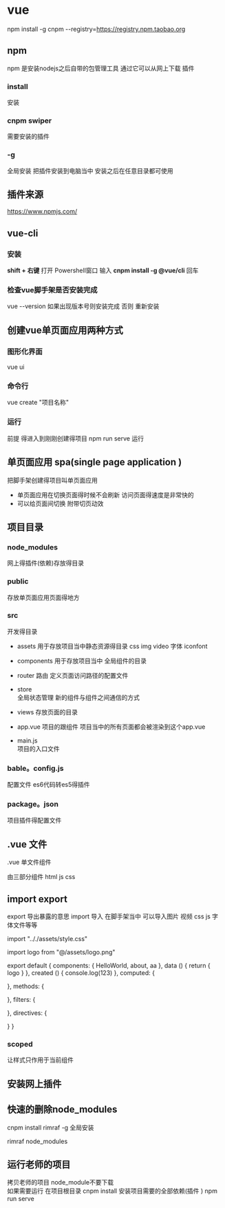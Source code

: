 # vue
npm install -g cnpm --registry=https://registry.npm.taobao.org
## npm  
npm 是安装nodejs之后自带的包管理工具 通过它可以从网上下载 插件

### install   
安装

### cnpm  swiper 
需要安装的插件

### -g 
全局安装 把插件安装到电脑当中 安装之后在任意目录都可使用
## 插件来源

https://www.npmjs.com/

## vue-cli

### 安装

**shift + 右键**    打开 Powershell窗口     输入   **cnpm install -g @vue/cli**    回车

### 检查vue脚手架是否安装完成

vue --version  如果出现版本号则安装完成 否则 重新安装

## 创建vue单页面应用两种方式

### 图形化界面 
vue ui

### 命令行 
vue create "项目名称"


### 运行  
前提 得进入到刚刚创建得项目  npm run serve 运行 

## 单页面应用 spa(single page application )
把脚手架创建得项目叫单页面应用

+ 单页面应用在切换页面得时候不会刷新 访问页面得速度是非常快的
+ 可以给页面间切换 附带切页动效


## 项目目录 

### node_modules 
网上得插件(依赖)存放得目录

### public 
存放单页面应用页面得地方

### src  
开发得目录
+ assets 
用于存放项目当中静态资源得目录 css  img video  字体  iconfont 

+ components 
用于存放项目当中 全局组件的目录

+ router 
路由 定义页面访问路径的配置文件

+ store  
全局状态管理 新的组件与组件之间通信的方式

+ views 
存放页面的目录

+ app.vue 
项目的跟组件   项目当中的所有页面都会被渲染到这个app.vue 

+ main.js  
项目的入口文件
### bable。config.js 
配置文件
es6代码转es5得插件 

### package。json  
项目插件得配置文件



## .vue 文件 
.vue 单文件组件

由三部分组件  html  js  css


## import export 
export 导出暴露的意思
import 导入  在脚手架当中 可以导入图片 视频 css  js 字体文件等等  

import ".././assets/style.css"

import logo from "@/assets/logo.png"

export default {
  components: {
    HelloWorld,
    about,
    aa
  },
  data () {
    return {
      logo
    }
  },
  created () {
    console.log(123)
  },
  computed: {
    
  },
  methods: {
    
  },
  filters: {
    
  },
  directives: {
    
  }
}


### scoped 
 让样式只作用于当前组件


## 安装网上插件


## 快速的删除node_modules 
cnpm install rimraf -g  全局安装  

rimraf node_modules

## 运行老师的项目 
拷贝老师的项目 node_module不要下载  
如果需要运行 在项目根目录 cnpm install 安装项目需要的全部依赖(插件 ) 
npm run serve 